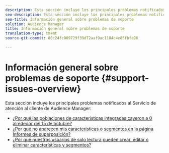 ```yaml
---
description: Esta sección incluye los principales problemas notificados al Servicio de atención al cliente de Audience Manager.
seo-description: Esta sección incluye los principales problemas notificados al Servicio de atención al cliente de Audience Manager.
seo-title: Información general sobre problemas de soporte
solution: Audience Manager
title: Información general sobre problemas de soporte
translation-type: tm+mt
source-git-commit: 80c24fc009729f39d72aaf9ac1184c4e85fbfa96

---
```



# Información general sobre problemas de soporte {#support-issues-overview}

Esta sección incluye los principales problemas notificados al Servicio de atención al cliente de Audience Manager:

* [¿Por qué las poblaciones de características integradas cayeron a 0 alrededor del 15 de octubre?](/help/using/support-issues/why-did-my-onboarded-trait-populations-drop-to-0-around-october.md)
* [¿Por qué no aparecen mis características o segmentos en la página Informes de superposición?](/help/using/support-issues/why-do-my-traits-or-segments-not-show-up-in-the-overlap-reports.md)
* [¿Por qué nuestros usuarios de solo lectura pueden crear, editar o eliminar características y segmentos?](/help/using/support-issues/aam-read-only-users-create-delete-traits-segments.md)